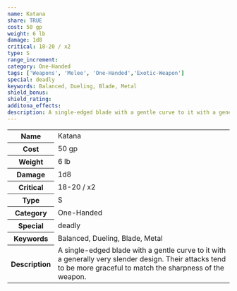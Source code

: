 ```yaml
---
name: Katana
share: TRUE
cost: 50 gp
weight: 6 lb
damage: 1d8
critical: 18-20 / x2
type: S
range_increment: 
category: One-Handed
tags: ['Weapons', 'Melee', 'One-Handed','Exotic-Weapon']
special: deadly
keywords: Balanced, Dueling, Blade, Metal
shield_bonus: 
shield_rating: 
additona_effects: 
description: A single-edged blade with a gentle curve to it with a generally very slender design. Their attacks tend to be more graceful to match the sharpness of the weapon.
---
```

<p><span style="overflow-x: auto;"><table><tbody><tr><th>Name</th><td>Katana</td></tr><tr><th>Cost</th><td>50 gp</td></tr><tr><th>Weight</th><td>6 lb</td></tr><tr><th>Damage</th><td>1d8</td></tr><tr><th>Critical</th><td>18-20 / x2</td></tr><tr><th>Type</th><td>S</td></tr><tr><th>Category</th><td>One-Handed</td></tr><tr><th>Special</th><td>deadly</td></tr><tr><th>Keywords</th><td>Balanced, Dueling, Blade, Metal</td></tr><tr><th>Description</th><td>A single-edged blade with a gentle curve to it with a generally very slender design. Their attacks tend to be more graceful to match the sharpness of the weapon.</td></tr></tbody></table></span></p>